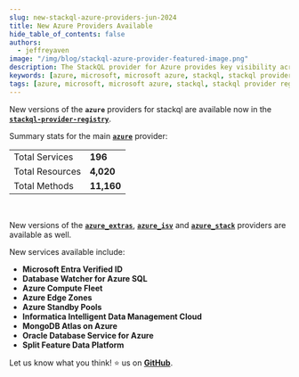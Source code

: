 ```yaml
---
slug: new-stackql-azure-providers-jun-2024
title: New Azure Providers Available
hide_table_of_contents: false
authors:	
  - jeffreyaven
image: "/img/blog/stackql-azure-provider-featured-image.png"
description: The StackQL provider for Azure provides key visibility across the Azure estate for CSPM, asset inventory and analysis, finops and more, as well as our IaC and ops (lifecycle management) functionality.
keywords: [azure, microsoft, microsoft azure, stackql, stackql provider registry, multicloud, asset management, cloud security]
tags: [azure, microsoft, microsoft azure, stackql, stackql provider registry, multicloud, asset management, cloud security]
---
```


New versions of the __`azure`__ providers for stackql are available now in the [__`stackql-provider-registry`__](https://github.com/stackql/stackql-provider-registry).  

Summary stats for the main [__`azure`__](https://azure.stackql.io/providers/azure/) provider:

<table>
<tr><td>Total Services</td><td><b>196</b></td></tr>
<tr><td>Total Resources</td><td><b>4,020</b></td></tr>
<tr><td>Total Methods</td><td><b>11,160</b></td></tr>
</table>
<br/>

New versions of the [__`azure_extras`__](https://azure-extras.stackql.io/providers/azure_extras/), [__`azure_isv`__](https://azure-isv.stackql.io/providers/azure_isv/) and [__`azure_stack`__](https://azure-stack.stackql.io/providers/azure_stack/) providers are available as well.   

New services available include:

- __Microsoft Entra Verified ID__
- __Database Watcher for Azure SQL__
- __Azure Compute Fleet__
- __Azure Edge Zones__
- __Azure Standby Pools__
- __Informatica Intelligent Data Management Cloud__
- __MongoDB Atlas on Azure__
- __Oracle Database Service for Azure__
- __Split Feature Data Platform__

Let us know what you think! ⭐ us on [__GitHub__](https://github.com/stackql/stackql).